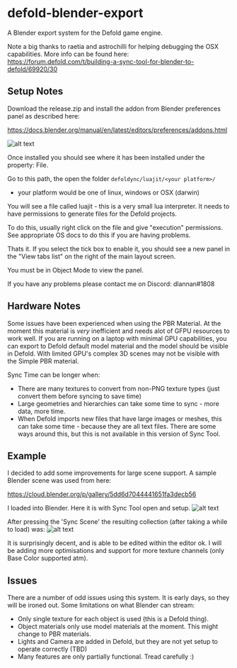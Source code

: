 # defold-blender-export
A Blender export system for the Defold game engine.

Note a big thanks to raetia and astrochilli for helping debugging the OSX capabilities. More info can be found here:
https://forum.defold.com/t/building-a-sync-tool-for-blender-to-defold/69920/30

## Setup Notes
Download the release.zip and install the addon from Blender preferences panel as described here:

https://docs.blender.org/manual/en/latest/editors/preferences/addons.html

![alt text](https://raw.githubusercontent.com/dlannan/defold-blender-export/main/images/sync-tool-2022-02-22_17-54.png)

Once installed you should see where it has been installed under the property: File.

Go to this path, the open the folder ```defoldync/luajit/<your platform>/```
- your platform would be one of linux, windows or OSX (darwin)

You will see a file called luajit - this is a very small lua interpreter. It needs to have permissions to generate files for the Defold projects.

To do this, usually right click on the file and give "execution" permissions. See appropriate OS docs to do this if you are having problems.

Thats it. If you select the tick box to enable it, you should see a new panel in the "View tabs list" on the right of the main layout screen.

You must be in Object Mode to view the panel.   


If you have any problems please contact me on Discord: dlannan#1808

## Hardware Notes
Some issues have been experienced when using the PBR Material. At the moment this material is _very_ inefficient and needs alot of GFPU resources to work well. If you are running on a laptop with minimal GPU capabilities, you can export to Defold default model material and the model should be visible in Defold. With limited GPU's complex 3D scenes may not be visible with the Simple PBR material.

Sync Time can be longer when:
- There are many textures to convert from non-PNG texture types (just convert them before syncing to save time)
- Large geometries and hierarchies can take some time to sync - more data, more time.
- When Defold imports new files that have large images or meshes, this can take some time - because they are all text files. There are some ways around this, but this is not available in this version of Sync Tool. 

## Example
I decided to add some improvements for large scene support. A sample Blender scene was used from here:

https://cloud.blender.org/p/gallery/5dd6d7044441651fa3decb56

I loaded into Blender. Here it is with Sync Tool open and setup. 
![alt text](https://raw.githubusercontent.com/dlannan/defold-blender-export/main/images/sync-tool-2021-12-30_22-19.png)

After pressing the 'Sync Scene' the resulting collection (after taking a while to load) was:
![alt text](https://raw.githubusercontent.com/dlannan/defold-blender-export/main/images/sync-tool-2021-12-30_22-20.png)

It is surprisingly decent, and is able to be edited within the editor ok. 
I will be adding more optimisations and support for more texture channels (only Base Color supported atm).

## Issues
There are a number of odd issues using this system. It is early days, so they will be ironed out. 
Some limitations on what Blender can stream:
- Only single texture for each object is used (this is a Defold thing).
- Object materials only use model materials at the moment. This might change to PBR materials.
- Lights and Camera are added in Defold, but they are not yet setup to operate correctly (TBD)
- Many features are only partially functional. Tread carefully :)

